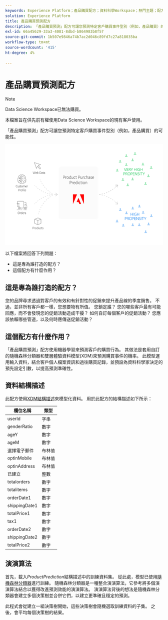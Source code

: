 ```yaml
---
keywords: Experience Platform；產品購買配方；資料科學Workspace；熱門主題；配方；預先建立配方
solution: Experience Platform
title: 產品購買預測配方
description: 「產品購買預測」配方可讓您預測特定客戶購買事件型別（例如，產品購買）的可能性。
exl-id: 66a45629-33a3-4081-8dbd-b864983b8f57
source-git-commit: 1b507e9846a74b7ac2d046c89fd7c27a818035ba
workflow-type: tm+mt
source-wordcount: '415'
ht-degree: 4%

---
```


# 產品購買預測配方

>[!NOTE]
>
>Data Science Workspace已無法購買。
>
>本檔案旨在供先前有權使用Data Science Workspace的現有客戶使用。

「產品購買預測」配方可讓您預測特定客戶購買事件型別（例如，產品購買）的可能性。

![](../images/pre-built-recipes/ppp_bigpicture.png)

以下檔案將回答下列問題：

* 這是專為誰打造的配方？
* 這個配方有什麼作用？

## 這是專為誰打造的配方？

您的品牌尋求透過對客戶的有效和有針對性的促銷來提升產品線的季度銷售。 不過，並非所有客戶都一樣，您想要物有所值。 您鎖定誰？ 您的哪些客戶最有可能回應，而不會發現您的促銷活動造成干擾？ 如何自訂每個客戶的促銷活動？ 您應該依賴哪些管道，以及何時應傳送促銷活動？

## 這個配方有什麼作用？

「產品購買預測」配方使用機器學習來預測客戶的購買行為。 其做法是套用自訂的隨機森林分類器和雙層體驗資料模型(XDM)來預測購買事件的機率。 此模型運用輸入資料，結合客戶個人檔案資訊和過往購買記錄，並預設為資料科學家決定的預先設定引數，以提高預測準確性。

## 資料結構描述

此配方使用[XDM結構描述](../../xdm/home.md)來模型化資料。 用於此配方的結構描述如下所示：

| 欄位名稱 | 類型 |
| --- | --- |
| userId | 字串 |
| genderRatio | 數字 |
| ageY | 數字 |
| ageM | 數字 |
| 選擇電子郵件 | 布林值 |
| optinMobile | 布林值 |
| optinAddress | 布林值 |
| 已建立 | 整數 |
| totalorders | 數字 |
| totalitems | 數字 |
| orderDate1 | 數字 |
| shippingDate1 | 數字 |
| totalPrice1 | 數字 |
| tax1 | 數字 |
| orderDate2 | 數字 |
| shippingDate2 | 數字 |
| totalPrice2 | 數字 |


## 演演算法

首先，載入&#x200B;*ProductPrediction*&#x200B;結構描述中的訓練資料集。 從此處，模型已使用[隨機森林分類器](https://scikit-learn.org/stable/modules/generated/sklearn.ensemble.RandomForestClassifier.html)進行訓練。 隨機森林分類器是一種整合演演算法，它參考將多個演演算法結合以獲得改進預測效能的演演算法。 演演算法背後的想法是隨機森林分類器會建立多個決策樹並合併它們，以建立更準確且穩定的預測。

此程式會從建立一組決策樹開始，這些決策樹會隨機選取訓練資料的子集。 之後，會平均每個決策樹的結果。
